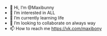 - 👋 Hi, I’m @Maxibunny
- 👀 I’m interested in ALL
- 🌱 I’m currently learning life
- 💞️ I’m looking to collaborate on always way
- 📫 How to reach me https://vk.com/maxibony

<!---
Maxibunny/Maxibunny is a ✨ special ✨ repository because its `README.md` (this file) appears on your GitHub profile.
You can click the Preview link to take a look at your changes.
--->
